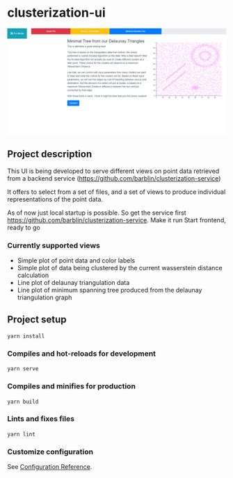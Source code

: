 # clusterization-ui
![editor screen](./ressources/imgs/journey_screen.PNG)

## Project description
This UI is being developed to serve different views on point data retrieved from a backend service 
(https://github.com/barblin/clusterization-service)

It offers to select from a set of files, and a set of views to produce individual representations of the point data.

As of now just local startup is possible. So get the service first https://github.com/barblin/clusterization-service.
Make it run
Start frontend, ready to go

### Currently supported views
* Simple plot of point data and color labels
* Simple plot of data being clustered by the current wasserstein distance calculation
* Line plot of delaunay triangulation data
* Line plot of minimum spanning tree produced from the delaunay triangulation graph

## Project setup
```
yarn install
```

### Compiles and hot-reloads for development
```
yarn serve
```

### Compiles and minifies for production
```
yarn build
```

### Lints and fixes files
```
yarn lint
```

### Customize configuration
See [Configuration Reference](https://cli.vuejs.org/config/).
